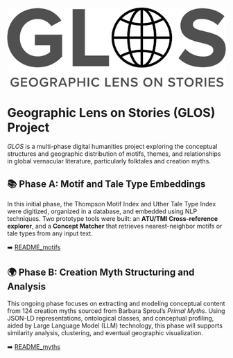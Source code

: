 ![Geographic Lens On Stories](glos_logo_800w.jpg)

# Geographic Lens on Stories (GLOS) Project

*GLOS* is a multi-phase digital humanities project exploring the conceptual structures and geographic distribution of motifs, themes, and relationships in global vernacular literature, particularly folktales and creation myths.

## 📚 Phase A: Motif and Tale Type Embeddings
In this initial phase, the Thompson Motif Index and Uther Tale Type Index were digitized, organized in a database, and embedded using NLP techniques. Two prototype tools were built: an **ATU/TMI Cross-reference explorer**, and a **Concept Matcher** that retrieves nearest-neighbor motifs or tale types from any input text.

➡️ [README_motifs](README_phaseA.md)

## 🌍 Phase B: Creation Myth Structuring and Analysis
This ongoing phase focuses on extracting and modeling conceptual content from 124 creation myths sourced from Barbara Sproul’s *Primal Myths*. Using JSON-LD representations, ontological classes, and conceptual profiling, aided by Large Language Model (LLM) technology, this phase will supports similarity analysis, clustering, and eventual geographic visualization.

➡️ [README_myths](README_myths.md)
